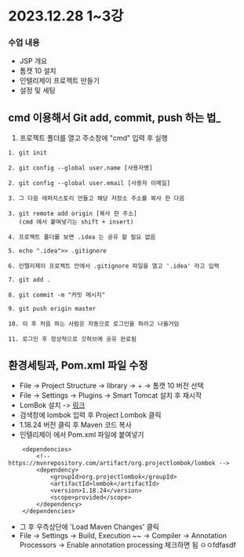 # 2023.12.28 1~3강

### 수업 내용 
- JSP 개요
- 톰캣 10 설치
- 인텔리제이 프로젝트 만들기
- 설정 및 세팅

## cmd 이용해서 Git add, commit, push 하는 법_
1. 프로젝트 폴더를 열고 주소창에 "cmd" 입력 후 실행
````
1. git init

2. git config --global user.name [사용자명]

2. git config --global user.email [사용자 이메일]

3. 그 다음 레퍼지스토리 만들고 해당 저장소 주소를 복사 한 다음

3. git remote add origin [복사 한 주소]
   (cmd 에서 붙여넣기는 shift + insert)
   
4. 프로젝트 폴더를 보면 .idea 는 공유 할 필요 없음

5. echo ".idea">> .gitignore

6. 인텔리제이 프로젝트 안에서 .gitignore 파일을 열고 '.idea' 라고 입력

7. git add .

8. git commit -m "커밋 메시지"

9. git push origin master

10. 이 후 처음 하는 사람은 자동으로 로그인을 하라고 나올거임

11. 로그인 후 정상적으로 깃허브에 공유 완료됨

````

## 환경세팅과, Pom.xml 파일 수정
- File -> Project Structure -> library -> + -> 톰캣 10 버전 선택
- File -> Settings -> Plugins -> Smart Tomcat 설치 후 재시작
- LomBok 설치 -> [링크](https://mvnrepository.com/)
- 검색창에 lombok 입력 후 Project Lombok 클릭
- 1.18.24 버전 클릭 후 Maven 코드 복사
- 인텔리제이 에서 Pom.xml 파일에 붙여넣기
```
    <dependencies>
        <!-- https://mvnrepository.com/artifact/org.projectlombok/lombok -->
        <dependency>
            <groupId>org.projectlombok</groupId>
            <artifactId>lombok</artifactId>
            <version>1.18.24</version>
            <scope>provided</scope>
        </dependency>
    </dependencies>
```
- 그 후 우측상단에 'Load Maven Changes' 클릭
- File -> Settings -> Build, Execution ~~ -> Compiler -> 
  Annotation Processors -> Enable annotation processing 체크하면 됨
ㅇㅇfdfasdf
